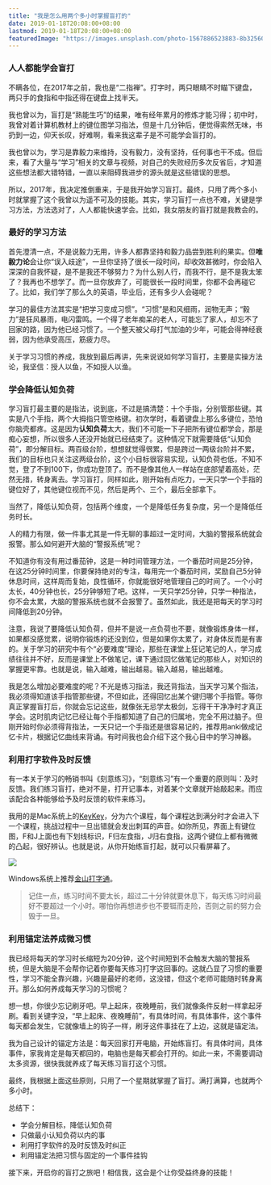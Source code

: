 ```yaml
---
title: "我是怎么用两个多小时掌握盲打的"
date: 2019-01-18T20:08:00+08:00
lastmod: 2019-01-18T20:08:00+08:00
featuredImage: "https://images.unsplash.com/photo-1567886523883-8b32560fda2a?ixlib=rb-1.2.1&ixid=eyJhcHBfaWQiOjEyMDd9&auto=format&fit=crop&w=750&q=80"
---
```


### 人人都能学会盲打

不瞒各位，在2017年之前，我也是“二指禅”。打字时，两只眼睛不时瞄下键盘，两只手的食指和中指还得在键盘上找半天。

我也曾以为，盲打是“熟能生巧”的结果，唯有经年累月的修炼才能习得；初中时，我曾对着计算机教材上的键位图学习指法，但是十几分钟后，便觉得索然无味，书扔到一边，仰天长叹，好难啊，看来我这辈子是不可能学会盲打的。

我也曾以为，学习是靠毅力来维持，没有毅力，没有坚持，任何事也干不成。但后来，看了大量与“学习”相关的文章与视频，对自己的失败经历多次反省后，才知道这些想法都大错特错，一直以来阻碍我进步的源头就是这些错误的思想。

所以，2017年，我决定推倒重来，于是我开始学习盲打。最终，只用了两个多小时就掌握了这个我曾以为遥不可及的技能。其实，学习盲打一点也不难，关键是学习方法，方法选对了，人人都能快速学会。比如，我女朋友的盲打就是我教会的。

### 最好的学习方法

首先澄清一点，不是说毅力无用，许多人都靠坚持和毅力品尝到胜利的果实。但**唯毅力论**会让你“误入歧途”，一旦你坚持了很长一段时间，却收效甚微时，你会陷入深深的自我怀疑，是不是我还不够努力？为什么别人行，而我不行，是不是我太笨了？我再也不想学了。而一旦你放弃了，可能很长一段时间里，你都不会再碰它了。比如，我们学了那么久的英语，毕业后，还有多少人会碰呢？

学习的最佳方法其实是“把学习变成习惯”。“习惯”是和风细雨，润物无声；“毅力”是狂风暴雨，电闪雷鸣。一个得了老年痴呆的老人，可能忘了家人，却忘不了回家的路，因为他已经习惯了。一个整天被父母打气加油的少年，可能会得神经衰弱，因为他承受高压，筋疲力尽。

关于学习习惯的养成，我放到最后再讲，先来说说如何学习盲打，主要是实操方法论，我坚信：授人以鱼，不如授人以渔。

### 学会降低认知负荷

学习盲打最主要的是指法，说到底，不过是搞清楚：十个手指，分别管那些键。其实是八个手指，两个大拇指只管空格键。初次学时，看着键盘上那么多键位，恐怕你脑壳都疼。这是因为**认知负荷**太大，我们不可能一下子把所有键位都学会，那是痴心妄想，所以很多人还没开始就已经结束了。这种情况下就需要降低“认知负荷”，即分解目标。两百级台阶，想想就觉得很累，但是跨过一两级台阶并不累，我们的目标也只关注这两级台阶，这个小目标很容易实现，认知负荷也低，不知不觉，登了不到100下，你成功登顶了。而不是像其他人一样站在底部望着高处，茫然无措，转身离去。学习盲打，同样如此，刚开始有点吃力，一天只学一个手指的键位好了，其他键位视而不见，然后是两个、三个，最后全部拿下。

当然了，降低认知负荷，包括两个维度，一个是降低任务复杂度，另一个是降低任务时长。

人的精力有限，做一件事尤其是一件无聊的事超过一定时间，大脑的警报系统就会报警。那么如何避开大脑的“警报系统”呢？

不知道你有没有用过番茄钟，这是一种时间管理方法，一个番茄时间是25分钟，在这25分钟时间里，你要保持绝对的专注，每用完一个番茄时间，奖励自己5分钟休息时间，这样周而复始，良性循环，你就能很好地管理自己的时间了。一个小时太长，40分钟也长，25分钟够短了吧。这样，一天只学25分钟，只学一种指法，你不会太累，大脑的警报系统也就不会报警了。虽然如此，我还是把每天的学习时间降低到20分钟。

注意，我说了要降低认知负荷，但并不是说一点负荷也不要，就像锻炼身体一样，如果都没感觉累，说明你锻炼的还没到位，但是如果你太累了，对身体反而是有害的。关于学习的研究中有个“必要难度”理论，那些在课堂上狂记笔记的人，学习成绩往往并不好，反而是课堂上不做笔记，课下通过回忆做笔记的那些人，对知识的掌握更牢靠。也就是说，输入越难，输出越易。输入越易，输出越难。

我是怎么增加必要难度的呢？不光是练习指法，我还背指法，当天学习某个指法，我必须得知道该手指管那些键，不但如此，还得回忆出某个键归哪个手指管。等你真正掌握盲打后，你就会忘记这些，就像张无忌学太极剑，忘得干干净净时才真正学会。这时肌肉记忆已经让每个手指都知道了自己的归属地，完全不用过脑子。但刚开始时你必须得背指法，一天只记一个手指还是很容易记的，推荐用anki做成记忆卡片，根据记忆曲线来背诵。有时间我也会介绍下这个我心目中的学习神器。

### 利用打字软件及时反馈

有一本关于学习的畅销书叫《刻意练习》，“刻意练习”有一个重要的原则叫：及时反馈。我们练习盲打，绝对不是，打开记事本，对着某个文章就开始敲起来。而应该配合各种能够给予及时反馈的软件来练习。

我用的是Mac系统上的[KeyKey](https://itunes.apple.com/cn/app/keykey-typing-tutor/id1035137927?mt=12)，分为六个课程，每个课程达到满分时才会进入下一个课程，挑战过程中一旦出错就会发出刺耳的声音。如你所见，界面上有键位图，F和J上面也有下划线标识，F归左食指，J归右食指，这两个键位上都有微微的凸起，很好辨认。也就是说，从你开始练盲打起，就可以只看屏幕了。

![](https://ws1.sinaimg.cn/large/006tNc79ly1fz6jksmo8fj30tf0ha0t6.jpg)

Windows系统上推荐[金山打字通](http://www.51dzt.com)。

> 记住一点，练习时间不要太长，超过二十分钟就要休息下，每天练习时间最好不要超过一个小时。哪怕你再想进步也不要铤而走险，否则之前的努力会毁于一旦。

### 利用锚定法养成微习惯

我已经将每天的学习时长缩短为20分钟，这个时间短到不会触发大脑的警报系统，但是大脑是不会帮你记着你要每天练习打字这回事的。这就凸显了习惯的重要性，学习不能全靠兴趣，兴趣是最好的老师，这没错，但这个老师可能随时转身离开。那么如何养成每天学习的习惯呢？

想一想，你很少忘记刷牙吧。早上起床，夜晚睡前，我们就像条件反射一样拿起牙刷。看到关键字没，“早上起床、夜晚睡前”，有具体时间，有具体事件，这个事件每天都会发生，它就像墙上的钩子一样，刷牙这件事挂在了上边，这就是锚定法。

我为自己设计的锚定方法是：每天回家打开电脑，开始练盲打。有具体时间，具体事件，家我肯定是每天都回的，电脑也是每天都会打开的。如此一来，不需要调动太多资源，很快我就养成了每天练习盲打这个习惯。

最终，我根据上面这些原则，只用了一个星期就掌握了盲打。满打满算，也就两个多小时。

总结下：

- 学会分解目标，降低认知负荷
- 只做最小认知负荷以内的事
- 利用打字软件的及时反馈及时纠正
- 利用锚定法把习惯与固定的一个事件挂钩

接下来，开启你的盲打之旅吧！相信我，这会是个让你受益终身的技能！
